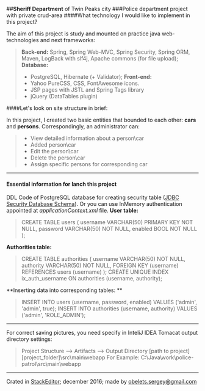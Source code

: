 ##**Sheriff Department** of Twin Peaks city
###Police department project with private crud-area
####What technology I would like to implement in this project?

The aim of this project is study and mounted on practice java web-technologies and next frameworks:
>**Back-end:**
Spring, Spring Web-MVC, Spring Security, Spring ORM, Maven, LogBack with slf4j, Apache commons (for file upload);
>**Database:**
>- PostgreSQL, Hibernate (+ Validator);
>**Front-end:**
>- Yahoo PureCSS, CSS, FontAwesome icons.
>- JSP pages with JSTL and Spring Tags library
> - jQuery (DataTables plugin)

####Let's look on site structure in brief:

In this project, I created two basic entities that bounded to each other: **cars** and **persons**. Correspondingly, an administrator can:

> - View detailed information about a person\car
> - Added person\car
> - Edit the person\car
> - Delete the person\car
> - Assign specific persons for corresponding car

---
#### **Essential information for lanch this project**
DDL Code of PostgreSQL database for creating security table ([JDBC Security Database Schema][1]). Or you can use InMemory authentication appointed at *applicationContext.xml* file.
**User table:**
>CREATE TABLE users
(
    username VARCHAR(50) PRIMARY KEY NOT NULL,
    password VARCHAR(50) NOT NULL,
    enabled BOOL NOT NULL
);

**Authorities table:**
>CREATE TABLE authorities
(
    username VARCHAR(50) NOT NULL,
    authority VARCHAR(50) NOT NULL,
    FOREIGN KEY (username) REFERENCES users (username)
);
CREATE UNIQUE INDEX ix_auth_username ON authorities (username, authority);

**Inserting data into corresponding tables: **
>INSERT INTO users (username, password, enabled) VALUES ('admin', 'admin', true);
INSERT INTO authorities (username, authority) VALUES ('admin', 'ROLE_ADMIN');

------
For correct saving pictures, you need specify in InteliJ IDEA Tomacat output directory settings:
>Project Structure --> Artifacts --> Output Directory
[path to project]\[project_folder]\src\main\webapp
For Example:
C:\Java\work\police-patrol\src\main\webapp

---

Crated in [StackEditor][2]; december 2016; made by <obelets.sergey@gmail.com>

[1]: http://docs.spring.io/spring-security/site/docs/3.0.x/reference/appendix-schema.html
[2]: https://stackedit.io/editor 

